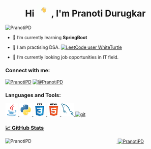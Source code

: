  
<h1 align ="center"> Hi <img src="https://raw.githubusercontent.com/PranotiPD/PranotiPD/master/wave.gif" width="40px" height="40px" /> , I'm Pranoti Durugkar</h1>
<p align="left"> <img src="https://komarev.com/ghpvc/?username=PranotiPD&label=Profile%20views&color=0e75b6&style=flat" alt="PranotiPD" /> </p>
<!-- <p align="right"> <img src="https://media.giphy.com/media/qEqiI3Oq7vBkoE236M/giphy.gif" alt="Coder GIF" align="right" width="400"> </p> -->

- 🌱 I’m currently learning **SpringBoot** <br>

- 🔭 I am practising DSA.  [![LeetCode user WhiteTurtle](https://img.shields.io/badge/dynamic/json?style=social&labelColor=black&color=%23ffa116&label=Solved&query=solved&url=https%3A%2F%2Fleetcode-badge.vercel.app%2Fapi%2Fusers%2FWhiteTurtle&logo=leetcode&logoColor=yellow)](https://leetcode.com/WhiteTurtle/)<br>

- 👀 I’m currently looking job opportunities in IT field.

<h3 align="left">Connect with me:</h3>
<p align="left">
<a href="www.linkedin.com/in/pd111" target="blank"><img align="center" src="https://raw.githubusercontent.com/rahuldkjain/github-profile-readme-generator/master/src/images/icons/Social/linked-in-alt.svg" alt="PranotiPD" height="30" width="40" /></a>
<a href="https://hashnode.com/@Pranoti" target="blank"><img align="center" src="https://raw.githubusercontent.com/rahuldkjain/github-profile-readme-generator/master/src/images/icons/Social/hashnode.svg" alt="@PranotiPD" height="30" width="40" /></a>
</p>
<h3 align="left">Languages and Tools:</h3>
<p align="left"> </a> <a href="https://www.java.com" target="_blank" rel="noreferrer"> <img src="https://raw.githubusercontent.com/devicons/devicon/master/icons/java/java-original.svg" alt="java" width="40" height="40"/> </a> <a href="https://www.python.org" target="_blank" rel="noreferrer"> <img src="https://raw.githubusercontent.com/devicons/devicon/master/icons/python/python-original.svg" alt="python" width="40" height="40"/> </a> <a href="https://www.w3schools.com/css/" target="_blank" rel="noreferrer"> <img src="https://raw.githubusercontent.com/devicons/devicon/master/icons/css3/css3-original-wordmark.svg" alt="css3" width="40" height="40"/> </a><a href="https://www.w3.org/html/" target="_blank" rel="noreferrer"> <img src="https://raw.githubusercontent.com/devicons/devicon/master/icons/html5/html5-original-wordmark.svg" alt="html5" width="40" height="40"/> </a> <a href="https://dev.mysql.com/doc/" target="_blank" rel="noreferrer"> <img src="https://raw.githubusercontent.com/devicons/devicon/master/icons/mysql/mysql-original.svg" alt="javascript" width="40" height="40"/>
<a href="https://git-scm.com/" target="_blank" rel="noreferrer"> <img src="https://www.vectorlogo.zone/logos/git-scm/git-scm-icon.svg" alt="git" width="40" height="40"/>
</p>
</p>
<h3 align="left">📈 GitHub Stats</h3>
<p>&nbsp;<img align="left" src="https://github-readme-stats.vercel.app/api?username=PranotiPD&show_icons=true&locale=en" alt="PranotiPD" height="200" width="350" /><img align="center" src="https://github-readme-streak-stats.herokuapp.com/?user=PranotiPD&" alt="PranotiPD" height="200" width="350"/></p>
      

